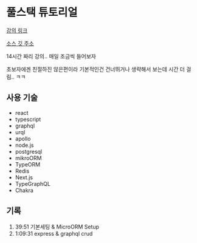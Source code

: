 # 풀스택 튜토리얼
[강의 링크](https://youtu.be/I6ypD7qv3Z8?list=WL)

[소스 깃 주소](https://github.com/benawad/lireddit)

14시간 짜리 강의.. 매일 조금씩 들어보자

초보자에겐 친절하진 않은편이라 기본적인건 건너뛰거나 생략해서 보는데 시간 더 걸림.. ㅋㅋ

## 사용 기술
* react
* typescript
* graphql
* urql
* apollo
* node.js
* postgresql
* mikroORM
* TypeORM
* Redis
* Next.js
* TypeGraphQL
* Chakra

## 기록
1. 39:51 기본세팅 & MicroORM Setup
2. 1:09:31 express & graphql crud